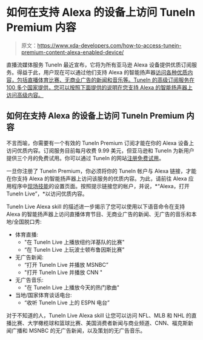 # 如何在支持 Alexa 的设备上访问 TuneIn Premium 内容

> 原文：<https://www.xda-developers.com/how-to-access-tunein-premium-content-alexa-enabled-device/>

直播流媒体服务 TuneIn 最近宣布，它将为所有亚马逊 Alexa 设备提供优质订阅服务。得益于此，用户现在可以通过他们支持 Alexa 的智能扬声器[访问各种优质内容，包括直播体育比赛、无商业广告的新闻和音乐等。TuneIn 的高级订阅服务在 100 多个国家提供，您可以按照下面提供的说明在您支持 Alexa 的智能扬声器上访问高级内容。](https://www.xda-developers.com/best-smart-speakers/)

## 如何在支持 Alexa 的设备上访问 TuneIn Premium 内容

不言而喻，你需要有一个有效的 TuneIn Premium 订阅才能在你的 Alexa 设备上访问优质内容。订阅服务目前每月收费 9.99 美元，但亚马逊和 TuneIn 为新用户提供三个月的免费试用。你可以通过 TuneIn 的网站[注册免费试用](https://cms.tunein.com/premium/)。

一旦你注册了 TuneIn Premium，你必须将你的 TuneIn 帐户与 Alexa 链接，才能在你支持 Alexa 的智能扬声器上访问该服务的优质内容。为此，请前往 Alexa 应用程序中[现场技能](https://www.amazon.com/TuneIn-Live/dp/B075SMLSDS?tag=xda-4mrhm5j-20&ascsubtag=UUxdaUeUpU41005&asc_refurl=https%3A%2F%2Fwww.xda-developers.com%2Fhow-to-access-tunein-premium-content-alexa-enabled-device%2F&asc_campaign=Short-Term)的设置页面。按照提示链接您的帐户，并说，*“Alexa，打开 TuneIn Live”，*以访问优质内容。

TuneIn Live Alexa skill 的描述进一步揭示了您可以使用以下语音命令在支持 Alexa 的智能扬声器上访问直播体育节目、无商业广告的新闻、无广告的音乐和本地/全国脱口秀:

*   体育直播:
    *   "在 TuneIn Live 上播放纽约洋基队的比赛"
    *   “在 TuneIn Live 上玩波士顿布鲁因斯比赛”
*   无广告新闻:
    *   “打开 TuneIn Live 并播放 MSNBC”
    *   "打开 TuneIn Live 并播放 CNN "
*   无广告音乐:
    *   "在 TuneIn Live 上播放今天的热门歌曲"
*   当地/国家体育谈话电台:
    *   “收听 TuneIn Live 上的 ESPN 电台”

对于不知道的人，TuneIn Live Alexa skill 让您可以访问 NFL、MLB 和 NHL 的直播比赛、大学橄榄球和篮球比赛、美国消费者新闻与商业频道、CNN、福克斯新闻广播和 MSNBC 的无广告新闻，以及策划的无广告音乐。